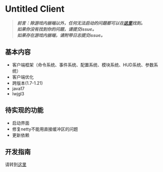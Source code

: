 # Untitled Client
> ***前言：除游戏内崩端以外，任何无法启动的问题都可以在[这里](docs/GettingStarted.md/#常见问题解决)找到。<br>
> 如果你没有找到你的问题，请提交issue。<br>
> 如果存在游戏内崩端，请附带日志提交issue。***

## 基本内容
- 客户端框架（命令系统、事件系统、配置系统、模块系统、HUD系统、参数系统）
- 客户端优化
- 跨版本(1.7-1.21)
- java17
- lwjgl3

## 待实现的功能
- 启动界面
- 修复netty不能用直接缓冲区的问题
- 更新依赖

## 开发指南
请转到[这里](docs/GettingStarted.md)
